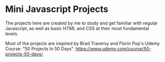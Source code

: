 # Mini Javascript Projects

The projects here are created by me to study and get familiar with regular Javascript, as well as basic HTML and CSS at their most fundamental levels.

Most of the projects are inspired by Brad Traversy and Florin Pop's Udemy Course: "50 Projects In 50 Days".
https://www.udemy.com/course/50-projects-50-days/

